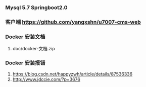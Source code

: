 ### Mysql 5.7 Springboot2.0

### 客户端 https://github.com/yangxshn/u7007-cms-web

### Docker 安装文档
1. doc/docker-文档.zip

### Docker 安装报错
1. https://blog.csdn.net/happyzwh/article/details/87536336
2. http://www.jdccie.com/?p=3676